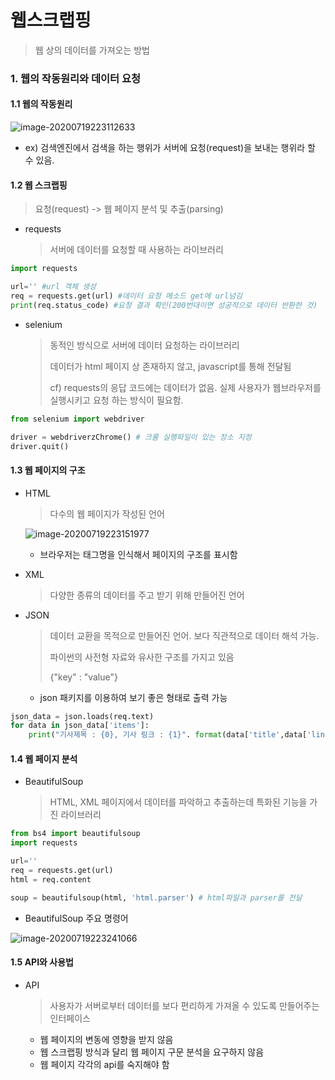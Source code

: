 # 웹스크랩핑

> 웹 상의 데이터를 가져오는 방법



### 1. 웹의 작동원리와 데이터 요청

#### 1.1 웹의 작동원리

![image-20200719223112633](C:\TIL\image-20200719223112633.png)



* ex) 검색엔진에서 검색을 하는 행위가 서버에 요청(request)을 보내는 행위라 할 수 있음. 

#### 1.2 웹 스크랩핑

> 요청(request) -> 웹 페이지 분석 및 추출(parsing)

* requests

  > 서버에 데이터를 요청할 때 사용하는 라이브러리

``` python
import requests

url='' #url 객체 생성
req = requests.get(url) #데이터 요청 메소드 get에 url넘김
print(req.status_code) #요청 결과 확인(200번대이면 성공적으로 데이터 반환한 것)
```



* selenium

  > 동적인 방식으로 서버에 데이터 요청하는 라이브러리
  >
  > 데이터가 html 페이지 상 존재하지 않고, javascript를 통해 전달됨
  >
  > cf) requests의 응답 코드에는 데이터가 없음. 실제 사용자가 웹브라우저를 실행시키고 요청   하는 방식이 필요함. 

```python
from selenium import webdriver

driver = webdriverzChrome() # 크롬 실행파일이 있는 장소 지정
driver.quit()
```



#### 1.3 웹 페이지의 구조

* HTML

  > 다수의 웹 페이지가 작성된 언어 

  ![image-20200719223151977](C:\TIL\image-20200719223151977.png)

  * 브라우저는 태그명을 인식해서 페이지의 구조를 표시함

* XML

  > 다양한 종류의 데이터를 주고 받기 위해 만들어진 언어

* JSON

  > 데이터 교환을 목적으로 만들어진 언어. 보다 직관적으로 데이터 해석 가능.
  >
  > 파이썬의 사전형 자료와 유사한 구조를 가지고 있음
  >
  > {"key" : "value"}

  

  - json 패키지를 이용하여 보기 좋은 형태로 출력 가능

```python
json_data = json.loads(req.text)
for data in json_data['items']:
    print("기사제목 : {0}, 기사 링크 : {1}". format(data['title',data['link']]))
```





#### 1.4 웹 페이지 분석

* BeautifulSoup

  > HTML, XML 페이지에서 데이터를 파악하고 추출하는데 특화된 기능을 가진 라이브러리

```python
from bs4 import beautifulsoup
import requests

url='' 
req = requests.get(url)
html = req.content

soup = beautifulsoup(html, 'html.parser') # html파일과 parser를 전달
```

  *  BeautifulSoup 주요 명령어

![image-20200719223241066](C:\TIL\image-20200719223241066.png)

#### 1.5 API와 사용법

* API

  > 사용자가 서버로부터 데이터를 보다 편리하게 가져올 수 있도록 만들어주는 인터페이스

  * 웹 페이지의 변동에 영향을 받지 않음
  * 웹 스크랩핑 방식과 달리 웹 페이지 구문 분석을 요구하지 않음
  * 웹 페이지 각각의 api를 숙지해야 함

  







